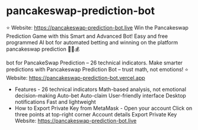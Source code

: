 # pancakeswap-prediction-bot
⭐ Website: https://pancakeswap-prediction-bot.live
Win the Pancakeswap Prediction Game with this Smart and Advanced Bot! Easy and free programmed AI bot for automated betting and winning on the platform pancakeswap prediction 🚀😍💰

bot for PancakeSwap Prediction – 26 technical indicators. Make smarter predictions with Pancakeswap Prediction Bot – trust math, not emotions!
⭐ Website: https://pancakeswap-prediction-bot.vercel.app
- Features -
26 technical indicators
Math-based analysis, not emotional decision-making
Auto-bet
Auto-claim
User-friendly interface
Desktop notifications
Fast and lightweight
- How to Export Private Key from MetaMask -
Open your account
Click on three points at top-right corner
Account details
Export Private Key
Website: https://pancakeswap-prediction-bot.live

